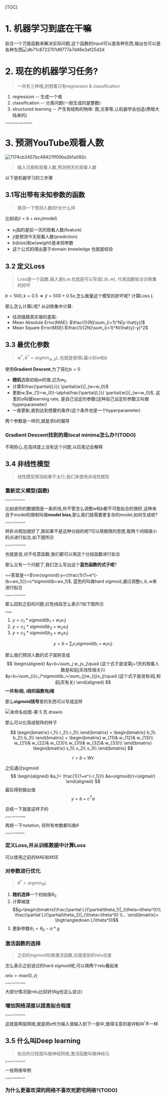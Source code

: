 [TOC]



# 1. 机器学习到底在干嘛

拟合一个万能函数来解决实际问题,这个函数的input可以是各种东西,输出也可以是各种东西![db71c8722701d9777a7d46e3af25d2d](https://cdn.jsdelivr.net/gh/Nido77/notesimage@main/img/db71c8722701d9777a7d46e3af25d2d.png)

# 2. 现在的机器学习任务?

> 一共有三种哦,别想着只有regression & classification

1. regression -- 生成一个值
2. classification -- 分类问题(一般生成的是整数)
3. structured learning -- 产生有结构的物体: 图,文章等,让机器学会创造(黑暗大陆来的)

<img src="https://cdn.jsdelivr.net/gh/Nido77/notesimage@main/img/7148d3114bad9aecdbdea6015689d2e.png" alt="7148d3114bad9aecdbdea6015689d2e" style="zoom: 33%;" />

# 3. 预测YouTube观看人数

![7174cb3457bc494211f00ba2b1a092c](https://cdn.jsdelivr.net/gh/Nido77/notesimage@main/img/7174cb3457bc494211f00ba2b1a092c.png)

> 输入日期和观看人数,预测明天的观看人数

以下是机器学习的三步骤

## 3.1写出带有未知参数的函数

> 猜测一下预测人数的f长什么样

比如说$\hat{y}=b + wx_1$(model)

* $x_1$指的是前一天的观看人数(feature)
* $\hat{y}$是预测今天观看人数(prediction)
* $b(bias)$和$w(weight)$是未知参数
* 这个公式的得出基于domain knowledge 也就是经验

## 3.2 定义Loss

> Loss是一个函数,输入是b,w,也就是可以写成$L(b,w)$, 代表函数拟合训练集的好坏

$b = 500, k=0.5 \Rightarrow \hat{y} = 500+0.5x$,怎么衡量这个模型的好坏呢? 计算Loss $L$

那么怎么计算$L$呢? 从训练集中计算:

* 估测值跟真实值的差距:
* Mean Absolute Error(MAE): $\frac{1}{N}\sum_{i=1}^N|y-\hat{y}|$
* Mean Square Error(MSE):$\frac{1}{2N}\sum_{i=1}^N(\hat{y}-y)^2$

## 3.3 最优化参数

> $w^{*},b^{*}=arg \min_{w,b}L$,也就是使得L最小的$w$和$b$

使用**Gradient Descent**,为了简化$b=0$

* **随机**选取初始$w$的值,记为$w_0$
* 计算$\frac{\partial{L}}{ \partial{w}}|_{w=w_0}$
* 更新$w$,$w_{1}=w_{0}-\alpha\frac{\partial{L}}{ \partial{w}}|_{w=w_0}$, 这里的$\alpha$叫做learning rate, 是自己设定的参数(这种自己设定的参数又叫做hyperparameter)
* 一直更新,直到达到想要的条件(这个条件也是一个hyperparameter)

两个参数是一样的,就是求b的偏导

### Gradient Descent找到的是local minima怎么办?(TODO)

不用担心,在高纬度上没有这个问题,以后笔记会解释

## 3.4 非线性模型

> 线性模型预测结果不太行,我们来使用非线性模型

### 重新定义模型(函数)



<img src="https://cdn.jsdelivr.net/gh/Nido77/notesimage@main/img/image-20221120160511234.png" alt="image-20221120160511234" style="zoom:33%;" />

比如说你的数据图是一条折线,你不管怎么调整$w$和$b$都不可能拟合的很好,这种来自于model的限制叫做**model bias**,那么我们就需要更复杂的model,如何生成呢?

<img src="https://cdn.jsdelivr.net/gh/Nido77/notesimage@main/img/image-20221120201513276.png" alt="image-20221120201513276" style="zoom: 33%;" />

转折点相加就好了,那如果不是这种分段的呢?可以用极限的思想,取两个间隔很小的点进行拟合,如下图所示

<img src="https://cdn.jsdelivr.net/gh/Nido77/notesimage@main/img/image-20221120202726383.png" alt="image-20221120202726383" style="zoom:33%;" />

也就是说,对于任意函数,我们都可以用这个分段函数进行拟合

那么又有一个问题了,我们怎么写出这个**蓝色函数的式子呢**?

==答案是==$\rm{sigmoid}:y=c\frac{1}{1+e^{-(b+wx_1)}}=c*sigmoid(b+wx_1)$, 蓝色的叫做hard sigmoid,通过调整$c,b,w$来进行拟合

<img src="https://cdn.jsdelivr.net/gh/Nido77/notesimage@main/img/image-20221120203831079.png" alt="image-20221120203831079" style="zoom: 33%;" />

那么回到之前的问题,红色线段怎么表示?如下图所示

<img src="https://cdn.jsdelivr.net/gh/Nido77/notesimage@main/img/%E6%8A%98%E7%BA%BF%E5%9B%BE1.png" alt="折线图1" style="zoom:33%;" />

1. $y = c_1*sigmoid(b_1+ w_1x_1)$
1. $y = c_2*sigmoid(b_2+ w_2x_1)$
1. $y = c_3*sigmoid(b_3+ w_3x_1)$

$$
y = b + \sum_{i}c_isigmoid(b_i+w_ix_1)
$$

那么我们预测人数的式子就转变成
$$
\begin{aligned}
&y=b+\sum_j w_jx_j\quad (这个式子是说第j+1天的观看人数是和前j天线性相关)\\
&y=b+\sum_{i}c_i*sigmoid(b_i+\sum_{j}w_{ij}x_j)\quad (这个式子是说有i段,和前j天有关)
\end{aligned}
$$
**一共有$i$段, $i$段的函数有$j$维**

那么**sigmoid括号**里的东西可以写成这样

![未命名绘图-第 5 页.drawio](https://cdn.jsdelivr.net/gh/Nido77/notesimage@main/img/%E6%9C%AA%E5%91%BD%E5%90%8D%E7%BB%98%E5%9B%BE-%E7%AC%AC%205%20%E9%A1%B5.drawio.svg)

那么可以化简成矩阵的样子

$$
\begin{bmatrix}
 r_1\\
 r_2\\
 r_3\\
 \end{bmatrix} =
 \begin{bmatrix}
 b_1\\
 b_2\\
 b_3\\
 \end{bmatrix}
 +
 \begin{bmatrix}
 w_{11}& w_{12}& w_{13}\\
 w_{21}& w_{22}& w_{23}\\
 w_{31}& w_{32}& w_{33}\\
 \end{bmatrix}
  \begin{bmatrix}
 x_1\\
 x_2\\
 x_3\\
 \end{bmatrix}
$$

$$
r=b+Wx
$$

之后通过sigmoid
$$
\begin{aligned}
&a_1= \frac{1}{1+e^{-r_1}}\\
&a=sigmoid(r)=\sigma(r)
\end{aligned}
$$
最后得到输出值
$$
y = b + c^Ta
$$


总结一下就是这样子的

<img src="https://cdn.jsdelivr.net/gh/Nido77/notesimage@main/img/image-20221121090206188.png" alt="image-20221121090206188" style="zoom: 33%;" />

再统一下notation, 将所有参数都叫做$\theta$

<img src="https://cdn.jsdelivr.net/gh/Nido77/notesimage@main/img/image-20221121091156915.png" alt="image-20221121091156915" style="zoom:33%;" />

### 定义Loss,并从训练数据中计算Loss

可以使用之前的MAE和MSE

### 对参数进行优化

>  $\theta^*=argmin_{\theta}L$

1. **随机选择**一个初始值$\theta_0$
2. 计算梯度$$g=\begin{bmatrix}\frac{\partial L}{\partial\theta_1}|_{\theta=\theta^0}\\ \frac{\partial L}{\partial\theta_2}|_{\theta=\theta^0} \\... \end{bmatrix}= \bigtriangledown L(\theta^0)$$
3. 更新参数$\theta_1=\theta_0-\alpha*g$

### 激活函数的选择

> 之前的sigmoid叫做激活函数,后面提到的relu也是

怎么表示之前说过的hard sigmoid呢,可以用两个relu叠起来

$relu=max(0,z)$

<img src="https://cdn.jsdelivr.net/gh/Nido77/notesimage@main/img/image-20221121093339855.png" alt="image-20221121093339855" style="zoom:33%;" />

大部分情况是relu比较好(Ng也这么说过)

### 增加网络深度以提高拟合程度

<img src="https://cdn.jsdelivr.net/gh/Nido77/notesimage@main/img/image-20221121093817640.png" alt="image-20221121093817640" style="zoom:33%;" />

这就是两层网络,就是把$a$作为输入值输入到下一层中,值得注意的是$W$和$W^{'}$不一样

## 3.5 什么叫Deep learning

> 拟合的过程就叫做神经网络,激活函数叫做神经元

<img src="https://cdn.jsdelivr.net/gh/Nido77/notesimage@main/img/image-20221121094726774.png" alt="image-20221121094726774" style="zoom:33%;" />

一些网络举例

<img src="https://cdn.jsdelivr.net/gh/Nido77/notesimage@main/img/image-20221121095232297.png" alt="image-20221121095232297" style="zoom:33%;" />

### 为什么更喜欢深的网络不喜欢死肥宅网络?(TODO)



